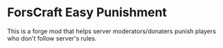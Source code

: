 # ForsCraft Easy Punishment

This is a forge mod that helps server moderators/donaters punish players who don't follow server's rules.
